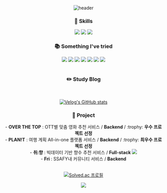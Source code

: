 <div align="center"> 
  
  ![header](https://capsule-render.vercel.app/api?type=cylinder&animation=fadeIn&text=Kyong's%20github&color=gradient&fontSize=40)
    
  ### :wrench: Skills
  <img src="https://img.shields.io/badge/JAVA-007396?style=for-the-badge&logo=java&logoColor=white">
  <img src="https://img.shields.io/badge/Python-3776AB?style=for-the-badge&logo=Python&logoColor=white">
  <img src="https://img.shields.io/badge/springboot-6DB33F?style=for-the-badge&logo=springboot&logoColor=white">
  
  <br/>
  
  ### :books: Something I've tried
  <img src="https://img.shields.io/badge/django-092E20?style=flat-round-square&logo=django&logoColor=white">
  <img src="https://img.shields.io/badge/MySQL-4479A1?style=flat-round-square&logo=MySQL&logoColor=white">
  <img src="https://img.shields.io/badge/MariaDB-003545?style=flat-round-square&logo=MariaDB&logoColor=white">
  <img src="https://img.shields.io/badge/JavaScript-F7DF1E?style=flat-round-square&logo=javascript&logoColor=white">
  <img src="https://img.shields.io/badge/React-61DAFB?style=flat-round-square&logo=react&logoColor=white">
  <img src="https://img.shields.io/badge/html5-E34F26?style=flat-round-square&logo=html5&logoColor=white">
  <img src="https://img.shields.io/badge/css3-1572B6?style=flat-round-square&logo=css3&logoColor=white">
  
  <br/>
  <br/>
  

  
  ### :pencil2: Study Blog
   
  <br/>

  [![Velog's GitHub stats](https://velog-readme-stats.vercel.app/api?name=hagnoykmik)](https://velog.io/@hagnoykmik)
  <br/>
</div> 

<div align="center"> 

  ### :office: Project
  <div> - <b>OVER THE TOP</b> : OTT별 맞춤 영화 추천 서비스 / <b>Backend</b> / :trophy: <b>우수 프로젝트 선정</b> </div>
  <div> - <b>PLAN!T</b> : 여행 계획 All-in-one 플랫폼 서비스 / <b>Backend</b> / :trophy: <b>최우수 프로젝트 선정</b> </div>
  <div> - <b>취:향</b> : 빅데이터 기반 향수 추천 서비스 / <b>Full-stack</b>  
    <a href="https://makeyourpreference.com/" target="_blank"><img src="https://img.shields.io/badge/취:향 바로가기-000?style=flat-round-square"></a> 
  </div>
  <div>- <b>Fri</b> : SSAFY내 커뮤니티 서비스 / <b>Backend</b> </div> 
</div>
</br>




<div align="center"> 

  [![Solved.ac 프로필](http://mazassumnida.wtf/api/generate_badge?boj=rlaruddk)](https://solved.ac/rlaruddk)

</div>

<div align="center"> 
  <a>
    <img src="https://img.shields.io/badge/rlaryddk1221@gmail.com-EA4335?style=for-the-badge&logo=Gmail&logoColor=white">
  </a>
</div>
